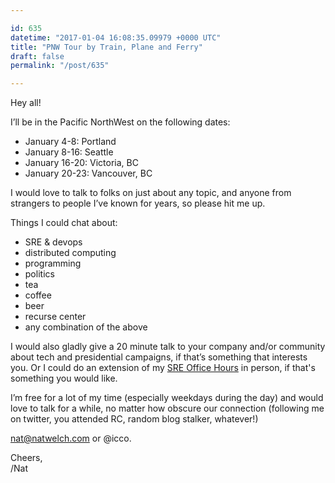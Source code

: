```yaml
---

id: 635
datetime: "2017-01-04 16:08:35.09979 +0000 UTC"
title: "PNW Tour by Train, Plane and Ferry"
draft: false
permalink: "/post/635"

---
```


Hey all!

I’ll be in the Pacific NorthWest on the following dates:

 - January 4-8: Portland
 - January 8-16: Seattle
 - January 16-20: Victoria, BC
 - January 20-23: Vancouver, BC

I would love to talk to folks on just about any topic, and anyone from strangers to people I’ve known for years, so please hit me up.

Things I could chat about:

 - SRE & devops
 - distributed computing
 - programming
 - politics
 - tea
 - coffee
 - beer
 - recurse center
 - any combination of the above

I would also gladly give a 20 minute talk to your company and/or community about tech and presidential campaigns, if that’s something that interests you. Or I could do an extension of my [SRE Office Hours](https://writing.natwelch.com/post/615) in person, if that's something you would like.

I’m free for a lot of my time (especially weekdays during the day) and would love to talk for a while, no matter how obscure our connection (following me on twitter, you attended RC, random blog stalker, whatever!)

<nat@natwelch.com> or @icco.

Cheers,  
/Nat
